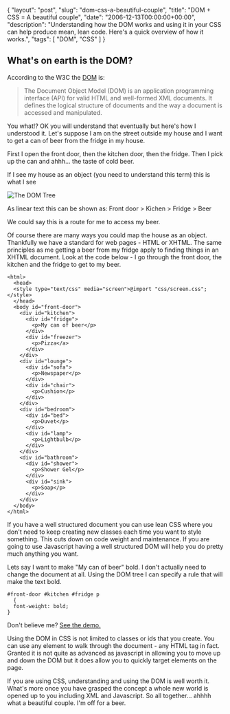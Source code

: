 {
  "layout": "post",
  "slug": "dom-css-a-beautiful-couple",
  "title": "DOM + CSS = A beautiful couple",
  "date": "2006-12-13T00:00:00+00:00",
  "description": "Understanding how the DOM works and using it in your CSS can help produce mean, lean code. Here's a quick overview of how it works.",
  "tags": [
    "DOM",
    "CSS"
  ]
}

## What's on earth is the DOM?

According to the W3C the [DOM][1] is:

> The Document Object Model (DOM) is an application programming interface (API) for valid HTML and well-formed XML documents. It defines the logical structure of documents and the way a document is accessed and manipulated. 

You what!? OK you will understand that eventually but here's how I understood it. Let's suppose I am on the street outside my house and I want to get a can of beer from the fridge in my house. 

First I open the front door, then the kitchen door, then the fridge. Then I pick up the can and ahhh... the taste of cold beer.

If I see my house as an object (you need to understand this term) this is what I see

![The DOM Tree][2] 

As linear text this can be shown as: Front door > Kichen > Fridge > Beer

We could say this is a route for me to access my beer.

Of course there are many ways you could map the house as an object. Thankfully we have a standard for web pages - HTML or XHTML. The same principles as me getting a beer from my fridge apply to finding things in an XHTML document. Look at the code below - I go through the front door, the kitchen and the fridge to get to my beer. 

    <html>
      <head>
      <style type="text/css" media="screen">@import "css/screen.css";</style>
      </head>
      <body id="front-door">
        <div id="kitchen">
          <div id="fridge">
            <p>My can of beer</p>
          </div>
          <div id="freezer">
            <p>Pizza</a>
          </div>
        </div>
        <div id="lounge">
          <div id="sofa">
            <p>Newspaper</p>
          </div>
          <div id="chair">
            <p>Cushion</p>
          </div>
        </div>
        <div id="bedroom">
          <div id="bed">
            <p>Duvet</p>
          </div>
          <div id="lamp">
            <p>Lightbulb</p>
          </div>
        </div>
        <div id="bathroom">
          <div id="shower">
            <p>Shower Gel</p>
          </div>
          <div id="sink">
            <p>Soap</p>
          </div>
        </div>
      </body>
    </html>

If you have a well structured document you can use lean CSS where you don't need to keep creating new classes each time you want to style something. This cuts down on code weight and maintenance. If you are going to use Javascript having a well structured DOM will help you do pretty much anything you want. 

Lets say I want to make "My can of beer" bold. I don't actually need to change the document at all. Using the DOM tree I can specify a rule that will make the text bold. 

    #front-door #kitchen #fridge p 
      {
      font-weight: bold;
    }

Don't believe me? [See the demo.][3]

Using the DOM in CSS is not limited to classes or ids that you create. You can use any element to walk through the document - any HTML tag in fact. Granted it is not quite as advanced as javascript in allowing you to move up and down the DOM but it does allow you to quickly target elements on the page. 

If you are using CSS, understanding and using the DOM is well worth it. What's more once you have grasped the concept a whole new world is opened up to you including XML and Javascript. So all together... ahhhh what a beautiful couple. I'm off for a beer.

 [1]: http://www.w3.org/TR/DOM-Level-2-Core/introduction.html
 [2]: http://shapeshed.com/images/articles/dom_tree.png 
 [3]: http://shapeshed.com/examples/css-dom/
